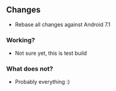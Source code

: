 ## Changes

- Rebase all changes against Android 7.1

### Working?

- Not sure yet, this is test build

### What does not?

- Probably everything :)

